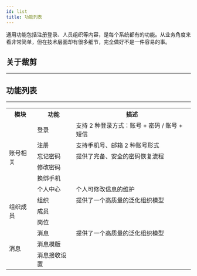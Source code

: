 ```yaml
---
id: list
title: 功能列表
---
```

通用功能包括注册登录、人员组织等内容，是每个系统都有的功能。从业务角度来看非常简单，但在技术层面却有很多细节，完全做好不是一件容易的事。

## 关于裁剪
---

## 功能列表
---
<table>
<tr>
    <th>模块</th>
    <th>功能</th>
    <th>描述</th>
</tr>
<tr>
    <td rowspan='6'> 账号相关</td>
    <td>登录</td>
    <td>支持 2 种登录方式：账号 + 密码 / 账号 + 短信</td>
</tr>
<tr>
    <td>注册</td>
    <td>支持手机号、邮箱 2 种账号形式</td>
</tr>
<tr>
    <td>忘记密码</td>
    <td>提供了完备、安全的密码恢复流程</td>
</tr>
<tr>
    <td>修改密码</td>
    <td></td>
</tr>
<tr>
    <td>换绑手机</td>
    <td></td>
</tr>
<tr>
    <td>个人中心</td>
    <td>个人可修改信息的维护</td>
</tr>
<tr>
    <td rowspan='3'> 组织成员</td>
    <td>组织</td>
    <td>提供了一个高质量的泛化组织模型</td>
</tr>
<tr>
    <td>成员</td>
    <td></td>
</tr>
<tr>
    <td>岗位</td>
    <td></td>
</tr>
<tr>
    <td rowspan='3'> 消息</td>
    <td>消息</td>
    <td>提供了一个高质量的泛化组织模型</td>
</tr>
<tr>
    <td>消息模版</td>
    <td></td>
</tr>
<tr>
    <td>消息接收设置</td>
    <td></td>
</tr>
</table>